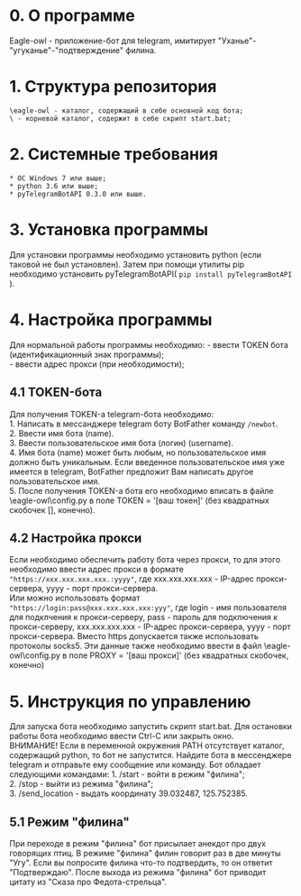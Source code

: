 # 0. О программе

  Eagle-owl - приложение-бот для telegram, имитирует "Уханье"-"угуканье"-"подтверждение" филина.

# 1. Структура репозитория

    \eagle-owl - каталог, содержащий в себе основной код бота;  
    \ - корневой каталог, содержит в себе скрипт start.bat;  

# 2. Системные требования
   
	* ОС Windows 7 или выше;  
	* python 3.6 или выше;  
	* pyTelegramBotAPI 0.3.0 или выше.  

# 3. Установка программы

   Для установки программы необходимо установить python (если таковой не был установлен). Затем при помощи утилиты pip необходимо установить pyTelegramBotAPI( `pip install pyTelegramBotAPI` ).

# 4. Настройка программы

   Для нормальной работы программы необходимо:
    - ввести TOKEN бота (идентификационный знак программы);  
    - ввести адрес прокси (при необходимости);  

## 4.1 TOKEN-бота

   Для получения TOKEN-а telegram-бота необходимо:  
    1. Написать в мессанджере telegram боту BotFather команду `/newbot`.  
    2. Ввести имя бота (name).  
    3. Ввести пользовательское имя бота (логин) (username).  
    4. Имя бота (name) может быть любым, но пользовательское имя должно быть уникальным. Если введенное пользовательское имя уже имеется в telegram, BotFather предложит Вам написать другое пользовательское имя.  
    5. После получения TOKEN-а бота его необходимо вписать в файле \eagle-owl\config.py в поле TOKEN = '[ваш токен]' (без квадратных скобочек [], конечно).  

## 4.2 Настройка прокси

   Если необходимо обеспечить работу бота через прокси, то для этого необходимо ввести адрес прокси в формате `"https://xxx.xxx.xxx.xxx.:yyyy"`, где xxx.xxx.xxx.xxx - IP-адрес прокси-сервера, yyyy - порт прокси-сервера.  
    Или можно использовать формат `"https://login:pass@xxx.xxx.xxx.xxx:yyy"`, где login - имя пользователя для подклчения к прокси-серверу, pass - пароль для подключения к прокси-серверу, xxx.xxx.xxx.xxx - IP-адрес прокси-сервера, yyyy - порт прокси-сервера. Вместо https допускается также использовать протоколы socks5. Эти данные также необходимо ввести в файл \eagle-owl\config.py в поле PROXY = '[ваш прокси]' (без квадратных скобочек, конечно)

# 5. Инструкция по управлению

   Для запуска бота необходимо запустить скрипт start.bat.
   Для остановки работы бота необходимо ввести Ctrl-C или закрыть окно.  
   ВНИМАНИЕ! Если в переменной окружения PATH отсутствует каталог, содержащий python, то бот не запустится.
   Найдите бота в мессенджере telegram и отправьте ему сообщение или команду.
   Бот обладает следующими командами:
    1. /start - войти в режим "филина";  
    2. /stop - выйти из режима "филина";  
    3. /send_location - выдать координату 39.032487, 125.752385.

## 5.1 Режим "филина"

   При переходе в режим "филина" бот присылает анекдот про двух говорящих птиц. В режиме "филина" филин говорит раз в две минуты "Угу". Если вы попросите филина что-то подтвердить, то он ответит "Подтверждаю". После выхода из режима "филина" бот приводит цитату из "Сказа про Федота-стрельца".
